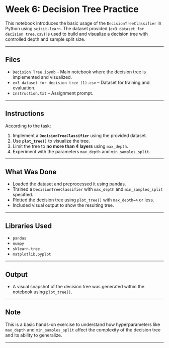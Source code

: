 # Week 6: Decision Tree Practice

This notebook introduces the basic usage of the `DecisionTreeClassifier` in Python using `scikit-learn`. The dataset provided (`ex3 dataset for decision tree.csv`) is used to build and visualize a decision tree with controlled depth and sample split size.

---

## Files

- `Decision Tree.ipynb` – Main notebook where the decision tree is implemented and visualized.
- `ex3 dataset for decision tree (1).csv` – Dataset for training and evaluation.
- `Instruction.txt` – Assignment prompt.

---

## Instructions

According to the task:

1. Implement a **`DecisionTreeClassifier`** using the provided dataset.
2. Use **`plot_tree()`** to visualize the tree.
3. Limit the tree to **no more than 4 layers** using `max_depth`.
4. Experiment with the parameters `max_depth` and `min_samples_split`.

---

## What Was Done

- Loaded the dataset and preprocessed it using pandas.
- Trained a `DecisionTreeClassifier` with `max_depth` and `min_samples_split` specified.
- Plotted the decision tree using `plot_tree()` with `max_depth=4` or less.
- Included visual output to show the resulting tree.

---

## Libraries Used

- `pandas`
- `numpy`
- `sklearn.tree`
- `matplotlib.pyplot`

---

## Output

- A visual snapshot of the decision tree was generated within the notebook using `plot_tree()`.

---

## Note

This is a basic hands-on exercise to understand how hyperparameters like `max_depth` and `min_samples_split` affect the complexity of the decision tree and its ability to generalize.

---
